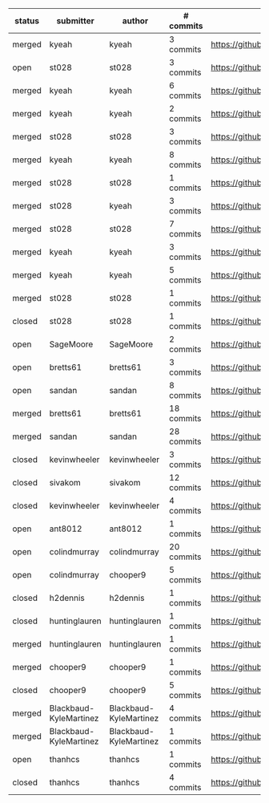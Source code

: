 | status | submitter              | author                 |  # commits | link                                               |
| ------ | ---------------------- | ---------------------- | ---------- | -------------------------------------------------- |
| merged | kyeah                  | kyeah                  |  3 commits | https://github.com/geotrellis/geotrellis/pull/1047 |
|   open | st028                  | st028                  |  3 commits | https://github.com/geotrellis/geotrellis/pull/1044 |
| merged | kyeah                  | kyeah                  |  6 commits | https://github.com/geotrellis/geotrellis/pull/1037 |
| merged | kyeah                  | kyeah                  |  2 commits | https://github.com/geotrellis/geotrellis/pull/1032 |
| merged | st028                  | st028                  |  3 commits | https://github.com/geotrellis/geotrellis/pull/1031 |
| merged | kyeah                  | kyeah                  |  8 commits | https://github.com/geotrellis/geotrellis/pull/1028 |
| merged | st028                  | st028                  |  1 commits | https://github.com/geotrellis/geotrellis/pull/1027 |
| merged | st028                  | kyeah                  |  3 commits | https://github.com/geotrellis/geotrellis/pull/1027 |
| merged | st028                  | st028                  |  7 commits | https://github.com/geotrellis/geotrellis/pull/1023 |
| merged | kyeah                  | kyeah                  |  3 commits | https://github.com/geotrellis/geotrellis/pull/1015 |
| merged | kyeah                  | kyeah                  |  5 commits | https://github.com/geotrellis/geotrellis/pull/991  |
| merged | st028                  | st028                  |  1 commits | https://github.com/geotrellis/geotrellis/pull/987  |
| closed | st028                  | st028                  |  1 commits | https://github.com/geotrellis/geotrellis/pull/985  |
|   open | SageMoore              | SageMoore              |  2 commits | https://github.com/geotrellis/gt-admin/pull/2      |
|   open | bretts61               | bretts61               |  3 commits | https://github.com/geotrellis/curve/pull/11        |
|   open | sandan                 | sandan                 |  8 commits | https://github.com/geotrellis/curve/pull/10        |
| merged | bretts61               | bretts61               | 18 commits | https://github.com/geotrellis/curve/pull/7         |
| merged | sandan                 | sandan                 | 28 commits | https://github.com/geotrellis/curve/pull/6         |
| closed | kevinwheeler           | kevinwheeler           |  3 commits | https://github.com/locationtech/geomesa/pull/501   |
| closed | sivakom                | sivakom                | 12 commits | https://github.com/locationtech/geomesa/pull/494   |
| closed | kevinwheeler           | kevinwheeler           |  4 commits | https://github.com/locationtech/geomesa/pull/487   |
|   open | ant8012                | ant8012                |  1 commits | https://github.com/selendroid/selendroid/pull/849  |
|   open | colindmurray           | colindmurray           | 20 commits | https://github.com/selendroid/selendroid/pull/848  |
|   open | colindmurray           | chooper9               |  5 commits | https://github.com/selendroid/selendroid/pull/848  |
| closed | h2dennis               | h2dennis               |  1 commits | https://github.com/selendroid/selendroid/pull/841  |
| closed | huntinglauren          | huntinglauren          |  1 commits | https://github.com/selendroid/selendroid/pull/840  |
| merged | huntinglauren          | huntinglauren          |  1 commits | https://github.com/selendroid/selendroid/pull/835  |
| merged | chooper9               | chooper9               |  1 commits | https://github.com/selendroid/selendroid/pull/833  |
| closed | chooper9               | chooper9               |  5 commits | https://github.com/selendroid/selendroid/pull/819  |
| merged | Blackbaud-KyleMartinez | Blackbaud-KyleMartinez |  4 commits | https://github.com/selendroid/selendroid/pull/816  |
| merged | Blackbaud-KyleMartinez | Blackbaud-KyleMartinez |  1 commits | https://github.com/selendroid/selendroid.io/pull/8 |
|   open | thanhcs                | thanhcs                |  1 commits | https://github.com/ios-driver/ios-driver/pull/363  |
| closed | thanhcs                | thanhcs                |  4 commits | https://github.com/ios-driver/ios-driver/pull/359  |
